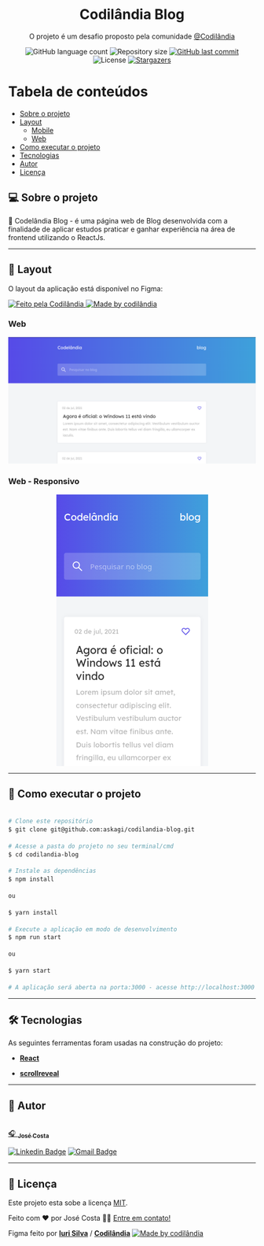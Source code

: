 <h1 align="center">Codilândia Blog</h1>
<p align="center">O projeto é um desafio proposto pela comunidade <a href="https://discord.gg/wNCWTVuxyz">@Codilândia</a>
</p>
<p align="center">
  <img alt="GitHub language count" src="https://img.shields.io/github/languages/count/askagi/codilandia-blog?color=%2304D361">

  <img alt="Repository size" src="https://img.shields.io/github/repo-size/askagi/codilandia-blog">
  <a href="https://github.com/askagi/codilandia-blog/commits/master">
    <img alt="GitHub last commit" src="https://img.shields.io/github/last-commit/askagi/codilandia-blog">
  </a>

   <img alt="License" src="https://img.shields.io/badge/license-MIT-brightgreen">
   <a href="https://github.com/askagi/codilandia-blog">
    <img alt="Stargazers" src="https://img.shields.io/github/stars/askagi/codilandia-blog?style=social">
  </a>
</p>

Tabela de conteúdos
=================
<!--ts-->
* [Sobre o projeto](#-sobre-o-projeto)
* [Layout](#-layout)
  * [Mobile](#mobile)
  * [Web](#web)
* [Como executar o projeto](#-como-executar-o-projeto)
* [Tecnologias](#-tecnologias)
* [Autor](#-autor)
* [Licença](#user-content--licença)
<!--te-->

## 💻 Sobre o projeto

📘️ Codelândia Blog - é uma página web de Blog desenvolvida com a finalidade de aplicar estudos praticar e ganhar experiência na área de frontend utilizando o ReactJs.

---

## 🎨 Layout

O layout da aplicação está disponível no Figma:
<p>
    <a href="https://discord.gg/wNCWTVuxyz">
    <img alt="Feito pela Codilândia" src="https://img.shields.io/badge/feito%20por-Codilândia-%237519C1">
  </a>
<a href="https://www.figma.com/file/Yb9IBH56g7T1hdIyZ3BMNO/Desafios---Codel%C3%A2ndia?node-id=39340%3A690">
  <img alt="Made by codilândia" src="https://img.shields.io/badge/Acessar%20Layout%20-Figma-%2304D361">
</a>
</p>

### Web

<p align="">
  <img alt="CodilandiaBlog" title="#CodilandiaBlog" src="./src/assets/screenShots/screenShot-web.png" width="">
</p>

### Web - Responsivo

<p align="center" style="display: flex; align-items: flex-start; justify-content: center;">
  
 <img alt="CodilandiaBlog" title="#CodilandiaBlog" src="./src/assets/screenShots/screenShot-responsive.png" width="">
</p>

---

## 🚀 Como executar o projeto

```bash

# Clone este repositório
$ git clone git@github.com:askagi/codilandia-blog.git

# Acesse a pasta do projeto no seu terminal/cmd
$ cd codilandia-blog

# Instale as dependências
$ npm install

ou

$ yarn install

# Execute a aplicação em modo de desenvolvimento
$ npm run start

ou

$ yarn start

# A aplicação será aberta na porta:3000 - acesse http://localhost:3000

```

---

## 🛠 Tecnologias

As seguintes ferramentas foram usadas na construção do projeto:

* **[React](https://reactjs.org/)**

* **[scrollreveal](https://scrollrevealjs.org/)**

---

## 🦸 Autor

<a href="https://github.com/askagi">
 <img style="border-radius: 50%;" src="https://avatars.githubusercontent.com/u/58970300?v=4" width="100px;" alt=""/>
 <br />🎧
 <sub><b>José Costa</b></sub></a> <a href="https://www.linkedin.com/in/josecostasantosjr/" title="Linkedin"></a>
 <br />

[![Linkedin Badge](https://img.shields.io/badge/-José_Costa-blue?style=flat-square&logo=Linkedin&logoColor=white&link=https://www.linkedin.com/in/josecostasantosjr/)](https://www.linkedin.com/in/josecostasantosjr/)
[![Gmail Badge](https://img.shields.io/badge/-josecostasantos.jr@gmail.com-c14438?style=flat-square&logo=Gmail&logoColor=white&link=mailto:josecostasantos.jr@gmail.com)](mailto:josecostasantos.js@gmail.com)

---

## 📝 Licença

Este projeto esta sobe a licença [MIT](./LICENSE).

Feito com ❤️ por José Costa 👋🏽 [Entre em contato!](https://www.linkedin.com/in/josecostasantosjr/)

Figma feito por **[Iuri Silva](https://iuricode.com/)** / **[Codilândia](https://iuricode.com/)**
<a href="https://www.figma.com/file/Yb9IBH56g7T1hdIyZ3BMNO/Desafios---Codel%C3%A2ndia?node-id=39340%3A690">
  <img alt="Made by codilândia" src="https://img.shields.io/badge/Acessar%20Layout%20-Figma-%2304D361">
</a>
